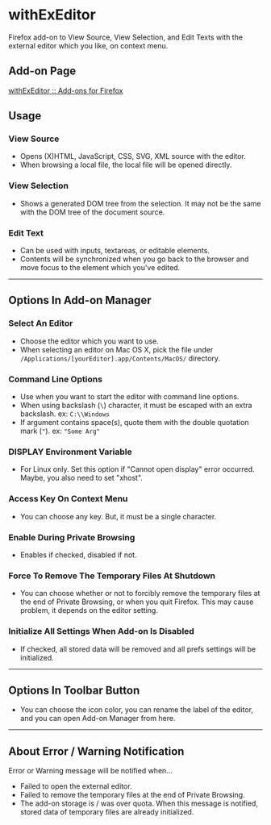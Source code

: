 # withExEditor
Firefox add-on to View Source, View Selection, and Edit Texts with the external editor which you like, on context menu.

## Add-on Page
[withExEditor :: Add-ons for Firefox](https://addons.mozilla.org/ja/firefox/addon/withexeditor/ "withExEditor :: Add-ons for Firefox")

## Usage

### View Source
* Opens (X)HTML, JavaScript, CSS, SVG, XML source with the editor.
* When browsing a local file, the local file will be opened directly.

### View Selection
* Shows a generated DOM tree from the selection. It may not be the same with the DOM tree of the document source.

### Edit Text
* Can be used with inputs, textareas, or editable elements.
* Contents will be synchronized when you go back to the browser and move focus to the element which you've edited.

***

## Options In Add-on Manager

### Select An Editor
* Choose the editor which you want to use.
* When selecting an editor on Mac OS X, pick the file under `/Applications/[yourEditor].app/Contents/MacOS/` directory.

### Command Line Options
* Use when you want to start the editor with command line options.
* When using backslash (`\`) character, it must be escaped with an extra backslash.
ex: `C:\\Windows`
* If argument contains space(s), quote them with the double quotation mark (`"`).
ex: `"Some Arg"`

### DISPLAY Environment Variable
* For Linux only. Set this option if "Cannot open display" error occurred. Maybe, you also need to set "xhost".

### Access Key On Context Menu
* You can choose any key. But, it must be a single character.

### Enable During Private Browsing
* Enables if checked, disabled if not.

### Force To Remove The Temporary Files At Shutdown
* You can choose whether or not to forcibly remove the temporary files at the end of Private Browsing, or when you quit Firefox. This may cause problem, it depends on the editor setting.

### Initialize All Settings When Add-on Is Disabled
* If checked, all stored data will be removed and all prefs settings will be initialized.

***

## Options In Toolbar Button
* You can choose the icon color, you can rename the label of the editor, and you can open Add-on Manager from here.

***

## About Error / Warning Notification
Error or Warning message will be notified when...
* Failed to open the external editor.
* Failed to remove the temporary files at the end of Private Browsing.
* The add-on storage is / was over quota. When this message is notified, stored data of temporary files are already initialized.
